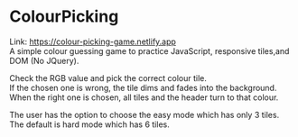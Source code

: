 # ColourPicking
Link: https://colour-picking-game.netlify.app \
A simple colour guessing game to practice JavaScript, responsive tiles,and DOM (No JQuery).

Check the RGB value and pick the correct colour tile.\
If the chosen one is wrong, the tile dims and fades into the background.\
When the right one is chosen, all tiles and the header turn to that colour.

The user has the option to choose the easy mode which has only 3 tiles. The default is hard mode which has 6 tiles.
